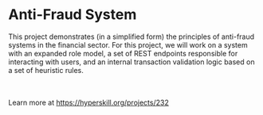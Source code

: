 # Anti-Fraud System

<p>
This project demonstrates (in a simplified form) the principles of anti-fraud
  systems in the financial sector. For this project, we will work on a system with
  an expanded role model, a set of REST endpoints responsible for interacting with
  users, and an internal transaction validation logic based on a set of heuristic
  rules.
</p>
<br/><br/>
Learn more at <a href="https://hyperskill.org/projects/232?utm_source=ide&utm_medium=ide&utm_campaign=ide&utm_content=project-card">https://hyperskill.org/projects/232</a>